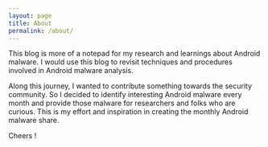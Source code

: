 ```yaml
---
layout: page
title: About
permalink: /about/
---
```


This blog is more of a notepad for my research and learnings about Android malware. I would use this blog to revisit techniques and procedures involved in Android malware analysis.

Along this journey, I wanted to contribute something towards the security community. So I decided to identify interesting Android malware every month and provide those malware for researchers and folks who are curious. This is my effort and inspiration in creating the monthly Android malware share. 

Cheers !
